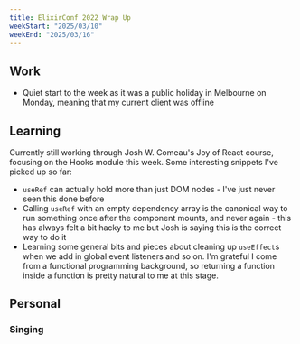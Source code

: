```yaml
---
title: ElixirConf 2022 Wrap Up
weekStart: "2025/03/10"
weekEnd: "2025/03/16"
---
```


## Work

- Quiet start to the week as it was a public holiday in Melbourne on Monday, meaning that my current client was offline

## Learning

Currently still working through Josh W. Comeau's Joy of React course, focusing on the Hooks module this week. Some interesting snippets I've picked up so far:

- `useRef` can actually hold more than just DOM nodes - I've just never seen this done before
- Calling `useRef` with an empty dependency array is the canonical way to run something once after the component mounts, and never again - this has always felt a bit hacky to me but Josh is saying this is the correct way to do it
- Learning some general bits and pieces about cleaning up `useEffect`s when we add in global event listeners and so on. I'm grateful I come from a functional programming background, so returning a function inside a function is pretty natural to me at this stage.

## Personal

### Singing
